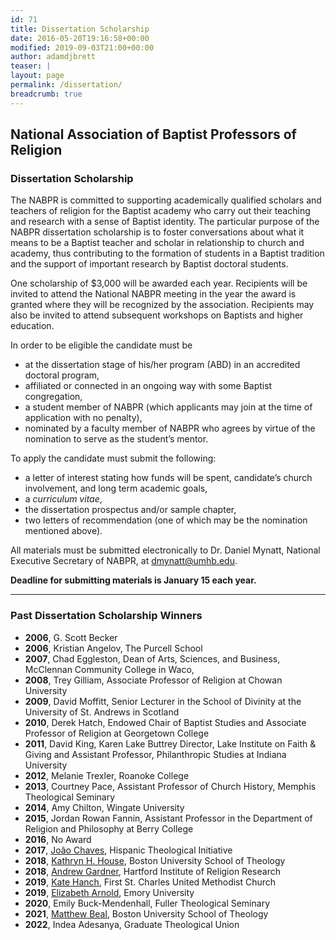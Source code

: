 ```yaml
---
id: 71
title: Dissertation Scholarship
date: 2016-05-20T19:16:58+00:00
modified: 2019-09-03T21:00+00:00
author: adamdjbrett
teaser: |
layout: page
permalink: /dissertation/
breadcrumb: true
---
```

## **National Association of Baptist Professors of Religion**

### **Dissertation Scholarship**

The NABPR is committed to supporting academically qualified scholars and teachers of religion for the Baptist academy who carry out their teaching and research with a sense of Baptist identity. The particular purpose of the NABPR dissertation scholarship is to foster conversations about what it means to be a Baptist teacher and scholar in relationship to church and academy, thus contributing to the formation of students in a Baptist tradition and the support of important research by Baptist doctoral students.

One scholarship of $3,000 will be awarded each year. Recipients will be invited to attend the National NABPR meeting in the year the award is granted where they will be recognized by the association. Recipients may also be invited to attend subsequent workshops on Baptists and higher education.

In order to be eligible the candidate must be

  * at the dissertation stage of his/her program (ABD) in an accredited doctoral program,
  * affiliated or connected in an ongoing way with some Baptist congregation,
  * a student member of NABPR (which applicants may join at the time of application with no penalty),
  * nominated by a faculty member of NABPR who agrees by virtue of the nomination to serve as the student’s mentor.

To apply the candidate must submit the following:

  * a letter of interest stating how funds will be spent, candidate’s church involvement, and long term academic goals,
  * a _curriculum vitae_,
  * the dissertation prospectus and/or sample chapter,
  * two letters of recommendation (one of which may be the nomination mentioned above).

All materials must be submitted electronically to Dr. Daniel Mynatt, National Executive Secretary of NABPR, at <dmynatt@umhb.edu>.

**Deadline for submitting materials is January 15 each year.**

***

### Past Dissertation Scholarship Winners

*   **2006**, G. Scott Becker
*   **2006**, Kristian Angelov, The Purcell School
*   **2007**, Chad Eggleston, Dean of Arts, Sciences, and Business, McClennan Community College in Waco,
*   **2008**, Trey Gilliam, Associate Professor of Religion at Chowan University
*   **2009**, David Moffitt, Senior Lecturer in the School of Divinity at the University of St. Andrews in Scotland
*   **2010**, Derek Hatch, Endowed Chair of Baptist Studies and Associate Professor of Religion at Georgetown College
*   **2011**, David King, Karen Lake Buttrey Director, Lake Institute on Faith & Giving and Assistant Professor, Philanthropic Studies at Indiana University
*   **2012**, Melanie Trexler, Roanoke College
*   **2013**, Courtney Pace, Assistant Professor of Church History, Memphis Theological Seminary
*   **2014**, Amy Chilton, Wingate University
*   **2015**, Jordan Rowan Fannin, Assistant Professor in the Department of Religion and Philosophy at Berry College
*   **2016**, No Award
*   **2017**, [João Chaves](/joao-chaves/), Hispanic Theological Initiative
*   **2018**, [Kathryn H. House](/congratulations-to-dissertation-scholarship-awardees-kathryn-house-andrew-gardner/), Boston University School of Theology
*   **2018**, [Andrew Gardner](/congratulations-to-dissertation-scholarship-awardees-kathryn-house-andrew-gardner/), Hartford Institute of Religion Research
*   **2019**, [Kate Hanch](/dissertation-scholarship-awardees-arnold-hanch/), First St. Charles United Methodist Church
*   **2019**, [Elizabeth Arnold](/dissertation-scholarship-awardees-arnold-hanch/), Emory University
*   **2020**, Emily Buck-Mendenhall, Fuller Theological Seminary
*   **2021**, [Matthew Beal](/2021-dissertation-scholarship-awardee-matthew-beal/), Boston University School of Theology
*   **2022**, Indea Adesanya, Graduate Theological Union
